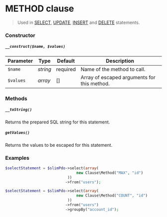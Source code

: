 # METHOD clause

> Used in [SELECT](../Statement/SELECT.md), [UPDATE](../Statement/UPDATE.md), [INSERT](../Statement/INSERT.md)  and [DELETE](../Statement/DELETE.md) statements.

### Constructor

##### `__construct($name, $values)`

Parameter  | Type     | Default  | Description
---------- | -------- | -------- | -----------
`$name`    | *string* | required | Name of the method to call.
`$values`  | *array*  | []       | Array of escaped arguments for this method.

### Methods

##### `__toString()`
Returns the prepared SQL string for this statement.

##### `getValues()`
Returns the values to be escaped for this statement.

### Examples

```php
$selectStatement = $slimPdo->select(array(
                                new Clause\Method("MAX", "id")
                            ))
                           ->from("users");

$selectStatement = $slimPdo->select(array(
                                new Clause\Method("COUNT", "id")
                            ))
                           ->from("users")
                           ->groupBy("account_id");
```
